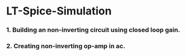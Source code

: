 # LT-Spice-Simulation

### 1. Building an non-inverting circuit using closed loop gain.
### 2. Creating non-inverting op-amp in ac.
